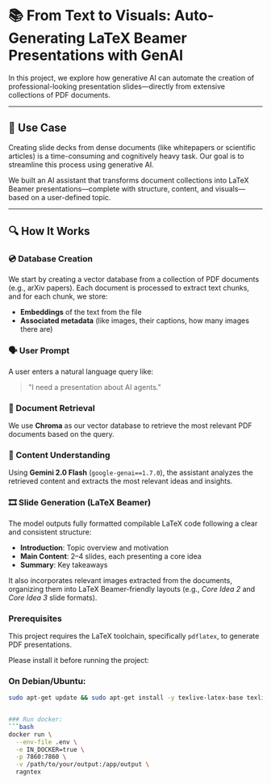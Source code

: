 # 📚 From Text to Visuals: Auto-Generating LaTeX Beamer Presentations with GenAI

In this project, we explore how generative AI can automate the creation of professional-looking presentation slides—directly from extensive collections of PDF documents.

---

## 🧠 Use Case

Creating slide decks from dense documents (like whitepapers or scientific articles) is a time-consuming and cognitively heavy task. Our goal is to streamline this process using generative AI.

We built an AI assistant that transforms document collections into LaTeX Beamer presentations—complete with structure, content, and visuals—based on a user-defined topic.

---

## 🔍 How It Works

### 💿 Database Creation
We start by creating a vector database from a collection of PDF documents (e.g., arXiv papers). Each document is processed to extract text chunks, and for each chunk, we store:
* **Embeddings** of the text from the file
* **Associated metadata** (like images, their captions, how many images there are)

### 🗣️ User Prompt

A user enters a natural language query like:

> "I need a presentation about AI agents."

### 📄 Document Retrieval

We use **Chroma** as our vector database to retrieve the most relevant PDF documents based on the query.

### 🧠 Content Understanding

Using **Gemini 2.0 Flash** (`google-genai==1.7.0`), the assistant analyzes the retrieved content and extracts the most relevant ideas and insights.

### 🎞️ Slide Generation (LaTeX Beamer)

The model outputs fully formatted compilable LaTeX code following a clear and consistent structure:

- **Introduction**: Topic overview and motivation  
- **Main Content**: 2–4 slides, each presenting a core idea  
- **Summary**: Key takeaways  

It also incorporates relevant images extracted from the documents, organizing them into LaTeX Beamer-friendly layouts (e.g., *Core Idea 2* and *Core Idea 3* slide formats).

### Prerequisites

This project requires the LaTeX toolchain, specifically `pdflatex`, to generate PDF presentations.

Please install it before running the project:

### On Debian/Ubuntu:

```bash
sudo apt-get update && sudo apt-get install -y texlive-latex-base texlive-fonts-recommended texlive-latex-extra


### Run docker:
```bash
docker run \
  --env-file .env \
  -e IN_DOCKER=true \
  -p 7860:7860 \
  -v /path/to/your/output:/app/output \
  ragntex
